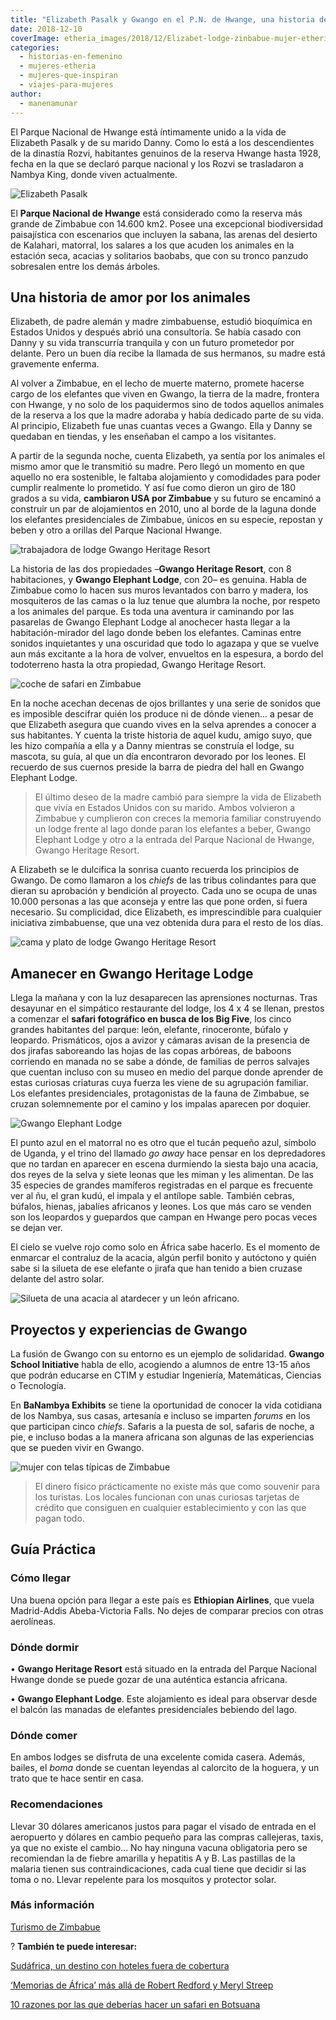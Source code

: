 ```yaml
---
title: "Elizabeth Pasalk y Gwango en el P.N. de Hwange, una historia de Zimbabue"
date: 2018-12-10
coverImage: etheria_images/2018/12/Elizabet-lodge-zinbabue-mujer-etheria.jpg
categories: 
  - historias-en-femenino
  - mujeres-etheria
  - mujeres-que-inspiran
  - viajes-para-mujeres
author: 
  - manenamunar
---
```


El Parque Nacional de Hwange está íntimamente unido a la vida de Elizabeth Pasalk y de 
su marido Danny. Como lo está a los descendientes de la dinastía Rozvi, habitantes 
genuinos de la reserva Hwange hasta 1928, fecha en la que se declaró parque nacional y 
los Rozvi se trasladaron a Nambya King, donde viven actualmente. 

![Elizabeth Pasalk](etheria_images/2018/12/Elizabet-lodge-zinbabue-mujer-etheria-1024x688.jpg "Elizabeth Pasalk, una vida unida a Zimbabue.")

El **Parque Nacional de Hwange** está considerado como la reserva más grande de Zimbabue 
con 14.600 km2. Posee una excepcional biodiversidad paisajística con escenarios que 
incluyen la sabana, las arenas del desierto de Kalahari, matorral, los salares a los que 
acuden los animales en la estación seca, acacias y solitarios baobabs, que con su tronco 
panzudo sobresalen entre los demás árboles. 

## Una historia de amor por los animales

Elizabeth, de padre alemán y madre zimbabuense, estudió bioquímica en Estados Unidos y 
después abrió una consultoría. Se había casado con Danny y su vida transcurría tranquila 
y con un futuro prometedor por delante. Pero un buen día recibe la llamada de sus 
hermanos, su madre está gravemente enferma. 

Al volver a Zimbabue, en el lecho de muerte materno, promete hacerse cargo de los 
elefantes que viven en Gwango, la tierra de la madre, frontera con Hwange, y no solo de 
los paquidermos sino de todos aquellos animales de la reserva a los que la madre adoraba 
y había dedicado parte de su vida. Al principio, Elizabeth fue unas cuantas veces a 
Gwango. Ella y Danny se quedaban en tiendas, y les enseñaban el campo a los visitantes. 

A partir de la segunda noche, cuenta Elizabeth, ya sentía por los animales el mismo amor 
que le transmitió su madre. Pero llegó un momento en que aquello no era sostenible, le 
faltaba alojamiento y comodidades para poder cumplir realmente lo prometido. Y así fue 
como dieron un giro de 180 grados a su vida, **cambiaron USA por Zimbabue** y su futuro 
se encaminó a construir un par de alojamientos en 2010, uno al borde de la laguna donde 
los elefantes presidenciales de Zimbabue, únicos en su especie, repostan y beben y otro 
a orillas del Parque Nacional Hwange. 

![trabajadora de lodge Gwango Heritage Resort](etheria_images/2018/12/Zimbabue-Gwango-Heritage-Resort-1024x686.jpg "La vida transcurre tranquila en el lodge Gwango Heritage Resort, de Zimbabue.")

La historia de las dos propiedades –**Gwango Heritage Resort**, con 8 habitaciones, y 
**Gwango Elephant Lodge**, con 20– es genuina. Habla de Zimbabue como lo hacen sus muros 
levantados con barro y madera, los mosquiteros de las camas o la luz tenue que alumbra 
la noche, por respeto a los animales del parque. Es toda una aventura ir caminando por 
las pasarelas de Gwango Elephant Lodge al anochecer hasta llegar a la habitación-mirador 
del lago donde beben los elefantes. Caminas entre sonidos inquietantes y una oscuridad 
que todo lo agazapa y que se vuelve aun más excitante a la hora de volver, envueltos en 
la espesura, a bordo del todoterreno hasta la otra propiedad, Gwango Heritage Resort. 

![coche de safari en Zimbabue](etheria_images/2018/12/mujeres-en-safari-de-zimbabue-1024x668.jpg "Safari en Zimbabue.")

En la noche acechan decenas de ojos brillantes y una serie de sonidos que es imposible 
descifrar quién los produce ni de dónde vienen... a pesar de que Elizabeth asegura que 
cuando vives en la selva aprendes a conocer a sus habitantes. Y cuenta la triste 
historia de aquel kudu, amigo suyo, que les hizo compañía a ella y a Danny mientras se 
construía el lodge, su mascota, su guía, al que un día encontraron devorado por los 
leones. El recuerdo de sus cuernos preside la barra de piedra del hall en Gwango 
Elephant Lodge. 

> El último deseo de la madre cambió para siempre la vida de Elizabeth que vivía en 
> Estados Unidos con su marido. Ambos volvieron a Zimbabue y cumplieron con creces la 
> memoria familiar construyendo un lodge frente al lago donde paran los elefantes a beber, 
> Gwango Elephant Lodge y otro a la entrada del Parque Nacional de Hwange, Gwango Heritage 
> Resort. 

A Elizabeth se le dulcifica la sonrisa cuanto recuerda los principios de Gwango. De como 
llamaron a los _chiefs_ de las tribus colindantes para que dieran su aprobación y 
bendición al proyecto. Cada uno se ocupa de unas 10.000 personas a las que aconseja y 
entre las que pone orden, si fuera necesario. Su complicidad, dice Elizabeth, es 
imprescindible para cualquier iniciativa zimbabuense, que una vez obtenida dura para el 
resto de los días. 

![cama y plato de lodge Gwango Heritage Resort](etheria_images/2018/12/Zimbabue-Gwango-Heritage-Resort-2-1024x763.jpg "Un interior sencillo pero confortable el del lodge Gwango Heritage Resort.")

## Amanecer en Gwango Heritage Lodge

Llega la mañana y con la luz desaparecen las aprensiones nocturnas. Tras desayunar en el 
simpático restaurante del lodge, los 4 x 4 se llenan, prestos a comenzar el **safari 
fotográfico en busca de los Big Five**, los cinco grandes habitantes del parque: león, 
elefante, rinoceronte, búfalo y leopardo. Prismáticos, ojos a avizor y cámaras avisan de 
la presencia de dos jirafas saboreando las hojas de las copas arbóreas, de baboons 
corriendo en manada no se sabe a dónde, de familias de perros salvajes que cuentan 
incluso con su museo en medio del parque donde aprender de estas curiosas criaturas cuya 
fuerza les viene de su agrupación familiar. Los elefantes presidenciales, protagonistas 
de la fauna de Zimbabue, se cruzan solemnemente por el camino y los impalas aparecen por 
doquier. 

![Gwango Elephant Lodge](etheria_images/2018/12/Gwango-Elephant-Lodge-1024x666.jpg "Gwango Elephant Lodge.")

El punto azul en el matorral no es otro que el tucán pequeño azul, símbolo de Uganda, y 
el trino del llamado _go away_ hace pensar en los depredadores que no tardan en aparecer 
en escena durmiendo la siesta bajo una acacia, dos reyes de la selva y siete leonas que 
les miman y les alimentan. De las 35 especies de grandes mamíferos registradas en el 
parque es frecuente ver al ñu, el gran kudú, el impala y el antílope sable. También 
cebras, búfalos, hienas, jabalíes africanos y leones. Los que más caro se venden son los 
leopardos y guepardos que campan en Hwange pero pocas veces se dejan ver. 

El cielo se vuelve rojo como solo en África sabe hacerlo. Es el momento de enmarcar el 
contraluz de la acacia, algún perfil bonito y autóctono y quién sabe si la silueta de 
ese elefante o jirafa que han tenido a bien cruzase delante del astro solar. 

![Silueta de una acacia al atardecer y un león africano.](etheria_images/2018/12/viaje-mujeres-zimbabue-1024x376.jpg "Silueta de una acacia al atardecer y un león africano.")

## Proyectos y experiencias de Gwango

La fusión de Gwango con su entorno es un ejemplo de solidaridad. **Gwango School 
Initiative** habla de ello, acogiendo a alumnos de entre 13-15 años que podrán educarse 
en CTIM y estudiar Ingeniería, Matemáticas, Ciencias o Tecnología. 

En **BaNambya Exhibits** se tiene la oportunidad de conocer la vida cotidiana de los 
Nambya, sus casas, artesanía e incluso se imparten _forums_ en los que participan cinco 
_chiefs_. Safaris a la puesta de sol, safaris de noche, a pie, e incluso bodas a la 
manera africana son algunas de las experiencias que se pueden vivir en Gwango. 

![mujer con telas típicas de Zimbabue](etheria_images/2018/12/artesania-zimbabue-mujeres-viajes-1024x762.jpg "Así de coloridas son las telas de Zimbabue. ¡Querrás llevártelas todas!")

> El dinero físico prácticamente no existe más que como souvenir para los turistas. Los 
> locales funcionan con unas curiosas tarjetas de crédito que consiguen en cualquier 
> establecimiento y con las que pagan todo. 

## Guía Práctica

### Cómo llegar

Una buena opción para llegar a este país es **Ethiopian Airlines**, que vuela 
Madrid-Addis Abeba-Victoria Falls. No dejes de comparar precios con otras aerolíneas. 

### Dónde dormir

• **Gwango Heritage Resort** está situado en la entrada del Parque Nacional Hwange donde 
se puede gozar de una auténtica estancia africana. 

• **Gwango Elephant Lodge**. Este alojamiento es ideal para observar desde el balcón las 
manadas de elefantes presidenciales bebiendo del lago. 

### Dónde comer

En ambos lodges se disfruta de una excelente comida casera. Además, bailes, el _boma_ 
donde se cuentan leyendas al calorcito de la hoguera, y un trato que te hace sentir en 
casa. 

### Recomendaciones

Llevar 30 dólares americanos justos para pagar el visado de entrada en el aeropuerto y 
dólares en cambio pequeño para las compras callejeras, taxis, ya que no existe el 
cambio... No hay ninguna vacuna obligatoria pero se recomiendan la de fiebre amarilla y 
hepatitis A y B. Las pastillas de la malaria tienen sus contraindicaciones, cada cual 
tiene que decidir si las toma o no. Llevar repelente para los mosquitos y protector 
solar. 

### Más información

[Turismo de Zimbabue](http://www.zimbabwetourism.net/) 

? **También te puede interesar:** 

[Sudáfrica, un destino con hoteles fuera de 
cobertura](https://etheriamagazine.com/2019/12/11/planes-para-desconectar-en-sudafrica/) 

[‘Memorias de África’ más allá de Robert Redford y Meryl 
Streep](https://etheriamagazine.com/2020/10/12/final-real-memorias-de-africa-baronesa-blixen-beryl-markham/) 

[10 razones por las que deberías hacer un safari en 
Botsuana](https://etheriamagazine.com/2018/11/22/botsuana-10-razones-para-sentirte-la-reina-de-africa/)
